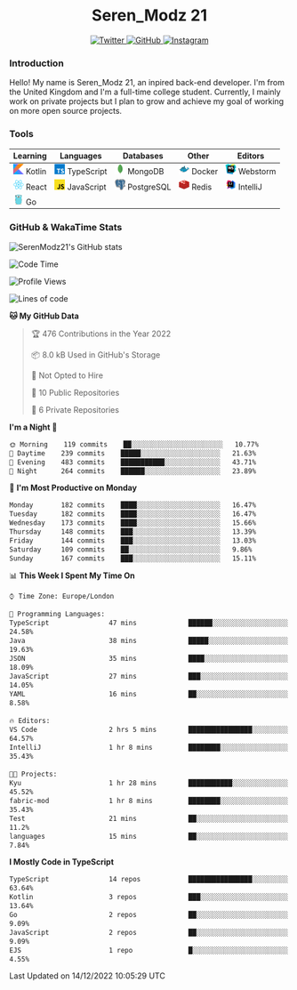 <div align="center">
  <h1>Seren_Modz 21</h1>
  <a href="https://twitter.com/SerenModz21">
    <img alt="Twitter" src="https://img.shields.io/badge/twitter%20-%231DA1F2.svg?&style=for-the-badge&logo=Twitter&logoColor=white">
  </a>
  <a href="https://github.com/SerenModz21">
    <img alt="GitHub" src="https://img.shields.io/badge/github%20-%23121011.svg?&style=for-the-badge&logo=github&logoColor=white">
  </a>
  <a href="https://www.instagram.com/serenmodz21">
    <img alt="Instagram" src="https://img.shields.io/badge/instagram%20-%23E4405F.svg?&style=for-the-badge&logo=Instagram&logoColor=white">
  </a>
</div>

### Introduction

Hello! My name is Seren_Modz 21, an inpired back-end developer. I'm from the United Kingdom and I'm a full-time college student. Currently, I mainly work on private projects but I plan to grow and achieve my goal of working on more open source projects. 

### Tools

 **Learning**                                        | **Languages**                                               | **Databases**                                               | **Other**                                           | **Editors**                                                  
-----------------------------------------------------|-------------------------------------------------------------|-------------------------------------------------------------|-----------------------------------------------------|--------------------------------------------------------------
 <img width="19px" src="./assets/kotlin.svg"> Kotlin | <img width="19px" src="./assets/typescript.svg"> TypeScript | <img width="19px" src="./assets/mongodb.svg"> MongoDB       | <img width="19px" src="./assets/docker.svg"> Docker | <img width="19px" src="./assets/webstorm.svg"> Webstorm      
 <img width="19px" src="./assets/react.svg"> React   | <img width="19px" src="./assets/javascript.svg"> JavaScript | <img width="19px" src="./assets/postgresql.svg"> PostgreSQL | <img width="19px" src="./assets/redis.svg"> Redis   | <img width="19px" src="./assets/intellij-idea.svg"> IntelliJ
 <img width="19px" src="./assets/go.svg"> Go         |                                                             |                                                             |                                                     |                                                                                                               

### GitHub & WakaTime Stats

![SerenModz21's GitHub stats](https://github-readme-stats.vercel.app/api?username=SerenModz21&show_icons=true&theme=dark)

<!--START_SECTION:waka-->
![Code Time](http://img.shields.io/badge/Code%20Time-1%2C609%20hrs%2055%20mins-blue)

![Profile Views](http://img.shields.io/badge/Profile%20Views-30-blue)

![Lines of code](https://img.shields.io/badge/From%20Hello%20World%20I%27ve%20Written-11%20Thousand%20lines%20of%20code-blue)

**🐱 My GitHub Data** 

> 🏆 476 Contributions in the Year 2022
 > 
> 📦 8.0 kB Used in GitHub's Storage 
 > 
> 🚫 Not Opted to Hire
 > 
> 📜 10 Public Repositories 
 > 
> 🔑 6 Private Repositories  
 > 
**I'm a Night 🦉** 

```text
🌞 Morning    119 commits    ██░░░░░░░░░░░░░░░░░░░░░░░   10.77% 
🌆 Daytime    239 commits    █████░░░░░░░░░░░░░░░░░░░░   21.63% 
🌃 Evening    483 commits    ███████████░░░░░░░░░░░░░░   43.71% 
🌙 Night      264 commits    ██████░░░░░░░░░░░░░░░░░░░   23.89%

```
📅 **I'm Most Productive on Monday** 

```text
Monday       182 commits    ████░░░░░░░░░░░░░░░░░░░░░   16.47% 
Tuesday      182 commits    ████░░░░░░░░░░░░░░░░░░░░░   16.47% 
Wednesday    173 commits    ████░░░░░░░░░░░░░░░░░░░░░   15.66% 
Thursday     148 commits    ███░░░░░░░░░░░░░░░░░░░░░░   13.39% 
Friday       144 commits    ███░░░░░░░░░░░░░░░░░░░░░░   13.03% 
Saturday     109 commits    ██░░░░░░░░░░░░░░░░░░░░░░░   9.86% 
Sunday       167 commits    ███░░░░░░░░░░░░░░░░░░░░░░   15.11%

```


📊 **This Week I Spent My Time On** 

```text
⌚︎ Time Zone: Europe/London

💬 Programming Languages: 
TypeScript               47 mins             ██████░░░░░░░░░░░░░░░░░░░   24.58% 
Java                     38 mins             █████░░░░░░░░░░░░░░░░░░░░   19.63% 
JSON                     35 mins             ████░░░░░░░░░░░░░░░░░░░░░   18.09% 
JavaScript               27 mins             ███░░░░░░░░░░░░░░░░░░░░░░   14.05% 
YAML                     16 mins             ██░░░░░░░░░░░░░░░░░░░░░░░   8.58%

🔥 Editors: 
VS Code                  2 hrs 5 mins        ████████████████░░░░░░░░░   64.57% 
IntelliJ                 1 hr 8 mins         ████████░░░░░░░░░░░░░░░░░   35.43%

🐱‍💻 Projects: 
Kyu                      1 hr 28 mins        ███████████░░░░░░░░░░░░░░   45.52% 
fabric-mod               1 hr 8 mins         ████████░░░░░░░░░░░░░░░░░   35.43% 
Test                     21 mins             ██░░░░░░░░░░░░░░░░░░░░░░░   11.2% 
languages                15 mins             ██░░░░░░░░░░░░░░░░░░░░░░░   7.84%

```

**I Mostly Code in TypeScript** 

```text
TypeScript               14 repos            ████████████████░░░░░░░░░   63.64% 
Kotlin                   3 repos             ███░░░░░░░░░░░░░░░░░░░░░░   13.64% 
Go                       2 repos             ██░░░░░░░░░░░░░░░░░░░░░░░   9.09% 
JavaScript               2 repos             ██░░░░░░░░░░░░░░░░░░░░░░░   9.09% 
EJS                      1 repo              █░░░░░░░░░░░░░░░░░░░░░░░░   4.55%

```



 Last Updated on 14/12/2022 10:05:29 UTC
<!--END_SECTION:waka-->
